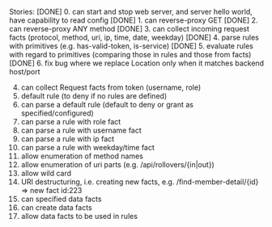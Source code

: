 Stories:
[DONE] 0. can start and stop web server, and server hello world, have capability to read config
[DONE] 1. can reverse-proxy GET
[DONE] 2. can reverse-proxy ANY method
[DONE] 3. can collect incoming request facts (protocol, method, uri, ip, time, date, weekday)
[DONE] 4. parse rules with primitives (e.g. has-valid-token, is-service)
[DONE] 5. evaluate rules with regard to primitives (comparing those in rules and those from facts)
[DONE] 6. fix bug where we replace Location only when it matches backend host/port

4. can collect Request facts from token (username, role)
5. default rule (to deny if no rules are defined)
6. can parse a default rule (default to deny or grant as specified/configured)
7. can parse a rule with role fact
8. can parse a rule with username fact
9. can parse a rule with ip fact
10. can parse a rule with weekday/time fact
11. allow enumeration of method names
12. allow enumeration of uri parts (e.g. /api/rollovers/{in|out})
13. allow wild card
14. URI destructuring, i.e. creating new facts, e.g. /find-member-detail/{id} => new fact id:223
15. can specified data facts
16. can create data facts
17. allow data facts to be used in rules